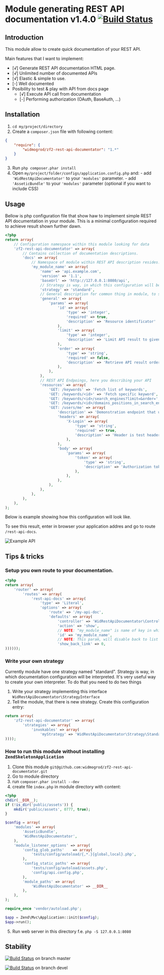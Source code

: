 # Module generating REST API documentation v1.4.0 [![Build Status](https://travis-ci.org/widmogrod/zf2-rest-api-documentator.png?branch=master)](https://travis-ci.org/widmogrod/zf2-rest-api-documentator)
## Introduction

This module allow to create quick documentation of your REST API.

Main features that I want to implement:

 - [√] Generate REST API documentation HTML page.
 - [√] Unlimited number of documented APIs
 - [√] Elastic & simple to use.
 - [-] Well documented
 - Posibility to test & play with API from docs page
   - [√] Execute API call from documentation
   - [-] Performing authorization (OAuth, BaseAuth, ...)

## Installation

  1. `cd my/project/directory`
  2. Create a `composer.json` file with following content:

``` json
{
    "require": {
        "widmogrod/zf2-rest-api-documentator": "1.*"
    }
}
```

  3. Run `php composer.phar install`
  4. Open ``my/project/folder/configs/application.config.php`` and:
    - add ``'WidRestApiDocumentator'`` to your ``'modules'`` parameter.
    - add ``'AsseticBundle'`` to your ``'modules'`` parameter (optional if you want to include CSS)


## Usage

Bellow is php configuration file that show haw to implement simple REST API documentation in your module.
This is a minimal configuration required to achieve result shown further dawn.

```php
<?php
return array(
    // Configuration namespace within this module looking for data
	'zf2-rest-api-documentator' => array(
	    // Contains collection of documentation descriptions.
        'docs' => array(
            // Namespace of module within REST API description resides. Must be unique per module.
            'my_module_name' => array(
                'name' => 'api.example.com',
                'version' => '1.1',
                'baseUrl' => 'http://127.0.0.1:8080/api',
                // Strategy is way, in which this configuration will be interpreted.
                'strategy' => 'standard',
                // General description for common thing in module, to skip redundancy
                'general' => array(
                    'params' => array(
                        'id' => array(
                            'type' => 'integer',
                            'required' => true,
                            'description' => 'Resource identificator'
                        ),
                        'limit' => array(
                            'type' => 'integer',
                            'description' => 'Limit API result to given value. Value must be between 1-100'
                        ),
                        'order' => array(
                            'type' => 'string',
                            'required' => false,
                            'description' => 'Retrieve API result ordered by given value. Acceptable values: asc, desc.'
                        ),
                    ),
                ),
                // REST API Endpoings, here you describing your API
                'resources' => array(
                    'GET: /keywords' => 'Fetch list of keywords',
                    'GET: /keywords/<id>' => 'Fetch specific keyword',
                    'GET: /keywords/<id>/search_engines?limit=&order=',
                    'GET: /keywords/<id>/domains_positions_in_search_engine',
                    'GET: /users/me' => array(
                        'description' => 'Demonstration endpoint that use headers & body params',
                        'headers' => array(
                            'X-Login' => array(
                                'type' => 'string',
                                'required' => true,
                                'description' => 'Header is test header. Nothing special.'
                            ),
                        ),
                        'body' => array(
                            'params' => array(
                                'token' => array(
                                    'type' => 'string',
                                    'description' => 'Authorization token',
                                ),
                            ),
                        ),
                    ),
                ),
            ),
        ),
	),
);

```

Below is example showing how this configuration will look like.

To see this result, enter in browser your application addres and go to route `/rest-api-docs`.

![Example API](https://raw.github.com/widmogrod/zf2-rest-api-documentator/master/assets/generated-api.png)


## Tips & tricks
### Setup you own route to your documentation.

``` php
<?php
return array(
    'router' => array(
        'routes' => array(
            'rest-api-docs' => array(
                'type' => 'Literal',
                'options' => array(
                    'route' => '/my-api-doc',
                    'defaults' => array(
                        'controller' => 'WidRestApiDocumentator\Controller\Docs',
                        'action' => 'show',
                        // NOTE: "my_module_name" is name of key in which your documentation was defined (see usage above)
                        'id' => 'my_module_name',
                        // NOTE: This param, will disable back to list button. Is optional. Defaut value is "1".
                        'show_back_link' => 0,
))))));
```

### Write your own strategy

Currently module have one strategy named "standard".
Strategy is way, in which documentation configuration will be interpreted.
It's very useful way to create your own interpreter.
To do that you need to do two things

  1. Write your strategy implementing this interface `WidRestApiDocumentator\StrategyInterface`
  2. Tell the module, that there is new strategy. Create this configuration entry:

``` php
return array(
	'zf2-rest-api-documentator' => array(
        'strategies' => array(
            'invokables' => array(
                'myStrategy' => 'WidRestApiDocumentator\Strategy\Standard',
))));
```

### How to run this module without installing `ZendSkeletonApplication`

  1. Clone this module `git@github.com:widmogrod/zf2-rest-api-documentator.git`
  2. Go to module directory
  3. run `composer.phar install --dev`
  4. create file `index.php` in module directory with content:

``` php
<?php
chdir(__DIR__);
if (!is_dir('public/assets')) {
    mkdir('public/assets', 0777, true);
}

$config = array(
    'modules' => array(
        'AsseticBundle',
        'WidRestApiDocumentator',
    ),
    'module_listener_options' => array(
        'config_glob_paths'    => array(
            'tests/config/autoload/{,*.}{global,local}.php',
        ),
        'config_static_paths' => array(
            'tests/config/autoload/assets.php',
            'config/api.config.php',
        ),
        'module_paths' => array(
            'WidRestApiDocumentator' => __DIR__
        ),
    ),
);

require_once 'vendor/autoload.php';

$app = Zend\Mvc\Application::init($config);
$app->run();
```

  5. Run web server in this directory f.e. `php -S 127.0.0.1:8080`

## Stability
[![Build Status](https://travis-ci.org/widmogrod/zf2-rest-api-documentator.png?branch=master)](https://travis-ci.org/widmogrod/zf2-rest-api-documentator)  on branch master

[![Build Status](https://travis-ci.org/widmogrod/zf2-rest-api-documentator.png?branch=devel)](https://travis-ci.org/widmogrod/zf2-rest-api-documentator)  on branch devel
